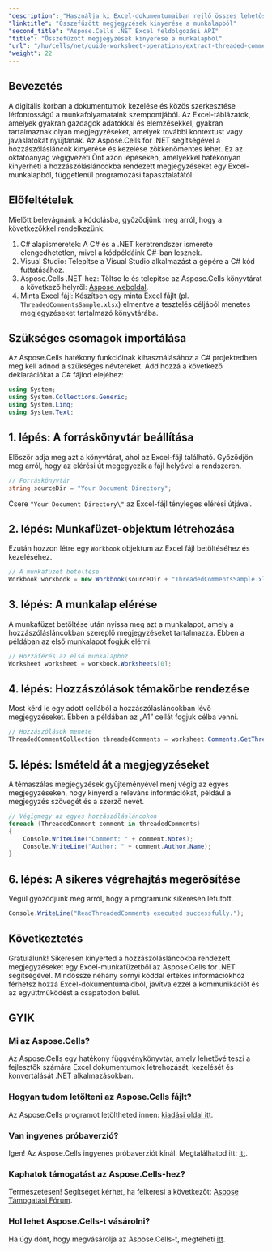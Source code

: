 ```yaml
---
"description": "Használja ki Excel-dokumentumaiban rejlő összes lehetőséget az Aspose.Cells for .NET segítségével hatékonyan kinyerhető hozzászólásláncok segítségével. Ez az átfogó oktatóanyag lépésről lépésre végigvezeti Önt az utasításokon."
"linktitle": "Összefűzött megjegyzések kinyerése a munkalapból"
"second_title": "Aspose.Cells .NET Excel feldolgozási API"
"title": "Összefűzött megjegyzések kinyerése a munkalapból"
"url": "/hu/cells/net/guide-worksheet-operations/extract-threaded-comments/"
"weight": 22
---
```


## Bevezetés

A digitális korban a dokumentumok kezelése és közös szerkesztése létfontosságú a munkafolyamataink szempontjából. Az Excel-táblázatok, amelyek gyakran gazdagok adatokkal és elemzésekkel, gyakran tartalmaznak olyan megjegyzéseket, amelyek további kontextust vagy javaslatokat nyújtanak. Az Aspose.Cells for .NET segítségével a hozzászólásláncok kinyerése és kezelése zökkenőmentes lehet. Ez az oktatóanyag végigvezeti Önt azon lépéseken, amelyekkel hatékonyan kinyerheti a hozzászólásláncokba rendezett megjegyzéseket egy Excel-munkalapból, függetlenül programozási tapasztalatától. 

## Előfeltételek
Mielőtt belevágnánk a kódolásba, győződjünk meg arról, hogy a következőkkel rendelkezünk:

1. C# alapismeretek: A C# és a .NET keretrendszer ismerete elengedhetetlen, mivel a kódpéldáink C#-ban lesznek.
2. Visual Studio: Telepítse a Visual Studio alkalmazást a gépére a C# kód futtatásához.
3. Aspose.Cells .NET-hez: Töltse le és telepítse az Aspose.Cells könyvtárat a következő helyről: [Aspose weboldal](https://releases.aspose.com/cells/net/).
4. Minta Excel fájl: Készítsen egy minta Excel fájlt (pl. `ThreadedCommentsSample.xlsx`) elmentve a tesztelés céljából menetes megjegyzéseket tartalmazó könyvtárába.

## Szükséges csomagok importálása
Az Aspose.Cells hatékony funkcióinak kihasználásához a C# projektedben meg kell adnod a szükséges névtereket. Add hozzá a következő deklarációkat a C# fájlod elejéhez:

```csharp
using System;
using System.Collections.Generic;
using System.Linq;
using System.Text;
```

## 1. lépés: A forráskönyvtár beállítása
Először adja meg azt a könyvtárat, ahol az Excel-fájl található. Győződjön meg arról, hogy az elérési út megegyezik a fájl helyével a rendszeren.

```csharp
// Forráskönyvtár
string sourceDir = "Your Document Directory";
```
Csere `"Your Document Directory\"` az Excel-fájl tényleges elérési útjával.

## 2. lépés: Munkafüzet-objektum létrehozása
Ezután hozzon létre egy `Workbook` objektum az Excel fájl betöltéséhez és kezeléséhez.

```csharp
// A munkafüzet betöltése
Workbook workbook = new Workbook(sourceDir + "ThreadedCommentsSample.xlsx");
```

## 3. lépés: A munkalap elérése
A munkafüzet betöltése után nyissa meg azt a munkalapot, amely a hozzászólásláncokban szereplő megjegyzéseket tartalmazza. Ebben a példában az első munkalapot fogjuk elérni.

```csharp
// Hozzáférés az első munkalaphoz
Worksheet worksheet = workbook.Worksheets[0];
```

## 4. lépés: Hozzászólások témakörbe rendezése
Most kérd le egy adott cellából a hozzászólásláncokban lévő megjegyzéseket. Ebben a példában az „A1” cellát fogjuk célba venni.

```csharp
// Hozzászólások menete
ThreadedCommentCollection threadedComments = worksheet.Comments.GetThreadedComments("A1");
```

## 5. lépés: Ismételd át a megjegyzéseket
A témaszálas megjegyzések gyűjteményével menj végig az egyes megjegyzéseken, hogy kinyerd a releváns információkat, például a megjegyzés szövegét és a szerző nevét.

```csharp
// Végigmegy az egyes hozzászólásláncokon
foreach (ThreadedComment comment in threadedComments)
{
    Console.WriteLine("Comment: " + comment.Notes);
    Console.WriteLine("Author: " + comment.Author.Name);
}
```

## 6. lépés: A sikeres végrehajtás megerősítése
Végül győződjünk meg arról, hogy a programunk sikeresen lefutott.

```csharp
Console.WriteLine("ReadThreadedComments executed successfully.");
```

## Következtetés
Gratulálunk! Sikeresen kinyerted a hozzászólásláncokba rendezett megjegyzéseket egy Excel-munkafüzetből az Aspose.Cells for .NET segítségével. Mindössze néhány sornyi kóddal értékes információkhoz férhetsz hozzá Excel-dokumentumaidból, javítva ezzel a kommunikációt és az együttműködést a csapatodon belül.

## GYIK

### Mi az Aspose.Cells?
Az Aspose.Cells egy hatékony függvénykönyvtár, amely lehetővé teszi a fejlesztők számára Excel dokumentumok létrehozását, kezelését és konvertálását .NET alkalmazásokban.

### Hogyan tudom letölteni az Aspose.Cells fájlt?
Az Aspose.Cells programot letöltheted innen: [kiadási oldal itt](https://releases.aspose.com/cells/net/).

### Van ingyenes próbaverzió?
Igen! Az Aspose.Cells ingyenes próbaverziót kínál. Megtalálhatod itt: [itt](https://releases.aspose.com/).

### Kaphatok támogatást az Aspose.Cells-hez?
Természetesen! Segítséget kérhet, ha felkeresi a következőt: [Aspose Támogatási Fórum](https://forum.aspose.com/c/cells/9).

### Hol lehet Aspose.Cells-t vásárolni?
Ha úgy dönt, hogy megvásárolja az Aspose.Cells-t, megteheti [itt](https://purchase.aspose.com/buy).